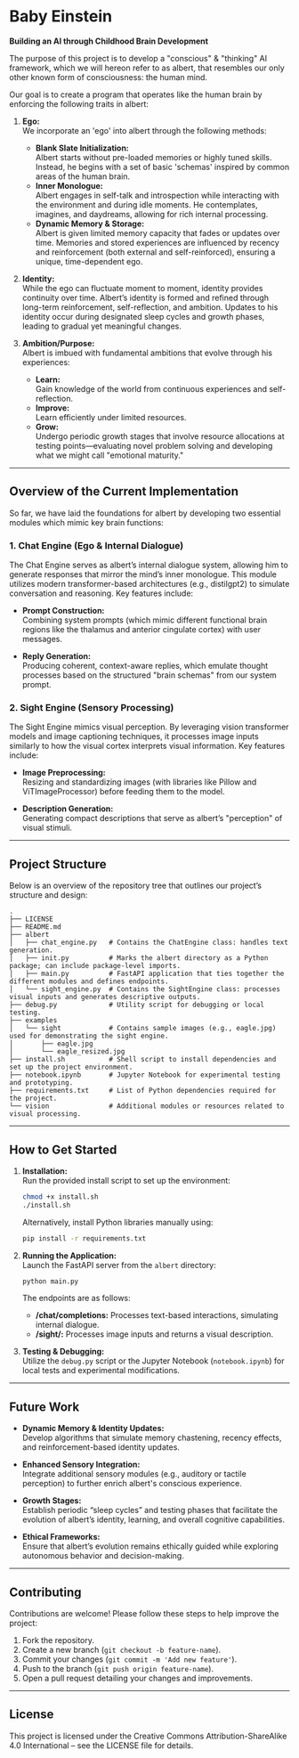 # Baby Einstein  
**Building an AI through Childhood Brain Development**

The purpose of this project is to develop a "conscious" & "thinking" AI framework, which we will hereon refer to as albert, that resembles our only other known form of consciousness: the human mind.

Our goal is to create a program that operates like the human brain by enforcing the following traits in albert:

1. **Ego:**  
   We incorporate an 'ego' into albert through the following methods:  
   - **Blank Slate Initialization:**  
     Albert starts without pre-loaded memories or highly tuned skills. Instead, he begins with a set of basic 'schemas' inspired by common areas of the human brain.  
   - **Inner Monologue:**  
     Albert engages in self-talk and introspection while interacting with the environment and during idle moments. He contemplates, imagines, and daydreams, allowing for rich internal processing.  
   - **Dynamic Memory & Storage:**  
     Albert is given limited memory capacity that fades or updates over time. Memories and stored experiences are influenced by recency and reinforcement (both external and self-reinforced), ensuring a unique, time-dependent ego.

2. **Identity:**  
   While the ego can fluctuate moment to moment, identity provides continuity over time. Albert’s identity is formed and refined through long-term reinforcement, self-reflection, and ambition. Updates to his identity occur during designated sleep cycles and growth phases, leading to gradual yet meaningful changes.

3. **Ambition/Purpose:**  
   Albert is imbued with fundamental ambitions that evolve through his experiences:  
   - **Learn:**  
     Gain knowledge of the world from continuous experiences and self-reflection.  
   - **Improve:**  
     Learn efficiently under limited resources.  
   - **Grow:**  
     Undergo periodic growth stages that involve resource allocations at testing points—evaluating novel problem solving and developing what we might call "emotional maturity."

---

## Overview of the Current Implementation

So far, we have laid the foundations for albert by developing two essential modules which mimic key brain functions:

### 1. Chat Engine (Ego & Internal Dialogue)  
The Chat Engine serves as albert’s internal dialogue system, allowing him to generate responses that mirror the mind’s inner monologue. This module utilizes modern transformer-based architectures (e.g., distilgpt2) to simulate conversation and reasoning. Key features include:

- **Prompt Construction:**  
  Combining system prompts (which mimic different functional brain regions like the thalamus and anterior cingulate cortex) with user messages.
  
- **Reply Generation:**  
  Producing coherent, context-aware replies, which emulate thought processes based on the structured "brain schemas" from our system prompt.

### 2. Sight Engine (Sensory Processing)  
The Sight Engine mimics visual perception. By leveraging vision transformer models and image captioning techniques, it processes image inputs similarly to how the visual cortex interprets visual information. Key features include:

- **Image Preprocessing:**  
  Resizing and standardizing images (with libraries like Pillow and ViTImageProcessor) before feeding them to the model.
  
- **Description Generation:**  
  Generating compact descriptions that serve as albert’s "perception" of visual stimuli.

---

## Project Structure

Below is an overview of the repository tree that outlines our project’s structure and design:

```
.
├── LICENSE
├── README.md
├── albert
│   ├── chat_engine.py   # Contains the ChatEngine class: handles text generation.
│   ├── init.py          # Marks the albert directory as a Python package; can include package-level imports.
│   ├── main.py          # FastAPI application that ties together the different modules and defines endpoints.
│   └── sight_engine.py  # Contains the SightEngine class: processes visual inputs and generates descriptive outputs.
├── debug.py             # Utility script for debugging or local testing.
├── examples
│   └── sight            # Contains sample images (e.g., eagle.jpg) used for demonstrating the sight engine.
│       ├── eagle.jpg
│       └── eagle_resized.jpg
├── install.sh           # Shell script to install dependencies and set up the project environment.
├── notebook.ipynb       # Jupyter Notebook for experimental testing and prototyping.
├── requirements.txt     # List of Python dependencies required for the project.
└── vision               # Additional modules or resources related to visual processing.
```

---

## How to Get Started

1. **Installation:**  
   Run the provided install script to set up the environment:  
   ```bash
   chmod +x install.sh
   ./install.sh
   ```
   Alternatively, install Python libraries manually using:
   ```bash
   pip install -r requirements.txt
   ```

2. **Running the Application:**  
   Launch the FastAPI server from the `albert` directory:
   ```bash
   python main.py
   ```
   The endpoints are as follows:
   - **/chat/completions:** Processes text-based interactions, simulating internal dialogue.
   - **/sight/:** Processes image inputs and returns a visual description.

3. **Testing & Debugging:**  
   Utilize the `debug.py` script or the Jupyter Notebook (`notebook.ipynb`) for local tests and experimental modifications.

---

## Future Work

- **Dynamic Memory & Identity Updates:**  
  Develop algorithms that simulate memory chastening, recency effects, and reinforcement-based identity updates.
  
- **Enhanced Sensory Integration:**  
  Integrate additional sensory modules (e.g., auditory or tactile perception) to further enrich albert's conscious experience.
  
- **Growth Stages:**  
  Establish periodic “sleep cycles” and testing phases that facilitate the evolution of albert’s identity, learning, and overall cognitive capabilities.
  
- **Ethical Frameworks:**  
  Ensure that albert’s evolution remains ethically guided while exploring autonomous behavior and decision-making.

---

## Contributing

Contributions are welcome! Please follow these steps to help improve the project:
1. Fork the repository.
2. Create a new branch (`git checkout -b feature-name`).
3. Commit your changes (`git commit -m 'Add new feature'`).
4. Push to the branch (`git push origin feature-name`).
5. Open a pull request detailing your changes and improvements.

---

## License

This project is licensed under the Creative Commons Attribution-ShareAlike 4.0 International – see the LICENSE file for details.
